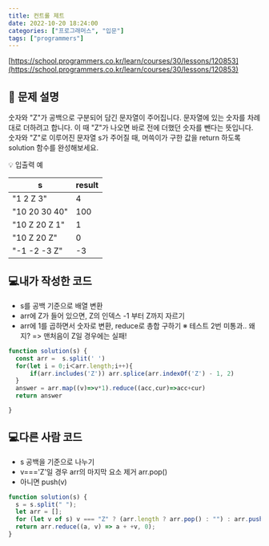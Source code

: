 ```yaml
---
title: 컨트롤 제트
date: 2022-10-20 18:24:00
categories: ["프로그래머스", "입문"]
tags: ["programmers"]
---
```


[https://school.programmers.co.kr/learn/courses/30/lessons/120853](https://school.programmers.co.kr/learn/courses/30/lessons/120853)

## 📔 문제 설명

숫자와 "Z"가 공백으로 구분되어 담긴 문자열이 주어집니다. 문자열에 있는 숫자를 차례대로 더하려고 합니다. 이 때 "Z"가 나오면 바로 전에 더했던 숫자를 뺀다는 뜻입니다. 숫자와 "Z"로 이루어진 문자열 s가 주어질 때, 머쓱이가 구한 값을 return 하도록 solution 함수를 완성해보세요.

💡 입출력 예

| s             | result |
| ------------- | ------ |
| "1 2 Z 3"     | 4      |
| "10 20 30 40" | 100    |
| "10 Z 20 Z 1" | 1      |
| "10 Z 20 Z"   | 0      |
| "-1 -2 -3 Z"  | -3     |

## 💻내가 작성한 코드

- s를 공백 기준으로 배열 변환
- arr에 Z가 들어 있으면, Z의 인덱스 -1 부터 Z까지 자르기
- arr에 1를 곱하면서 숫자로 변환, reduce로 총합 구하기
  ※ 테스트 2번 미통과.. 왜지? => 맨처음이 Z일 경우에는 실패!

```js
function solution(s) {
  const arr =  s.split(' ')
  for(let i = 0;i＜arr.length;i++){
      if(arr.includes('Z')) arr.splice(arr.indexOf('Z') - 1, 2)
  }
  answer = arr.map((v)=>v*1).reduce((acc,cur)=>acc+cur)
  return answer

}
```

## 💻다른 사람 코드

- s 공백을 기준으로 나누기
- v==='Z'일 경우 arr의 마지막 요소 제거 arr.pop()
- 아니면 push(v)

```js
function solution(s) {
  s = s.split(" ");
  let arr = [];
  for (let v of s) v === "Z" ? (arr.length ? arr.pop() : "") : arr.push(v);
  return arr.reduce((a, v) => a + +v, 0);
}
```
